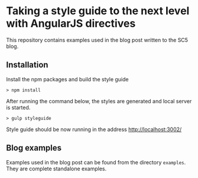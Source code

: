 # Taking a style guide to the next level with AngularJS directives

This repository contains examples used in the blog post written to the SC5 blog.


## Installation
Install the npm packages and build the style guide
```
> npm install
```

After running the command below, the styles are generated and local server is started.
```
> gulp styleguide
```

Style guide should be now running in the address <a href="http://localhost:3002/">http://localhost:3002/</a> 


## Blog examples
Examples used in the blog post can be found from the directory `examples`. They are complete standalone examples.
